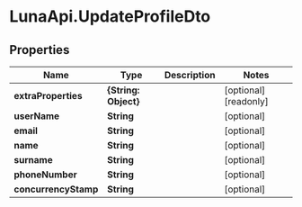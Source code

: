 # LunaApi.UpdateProfileDto

## Properties

Name | Type | Description | Notes
------------ | ------------- | ------------- | -------------
**extraProperties** | **{String: Object}** |  | [optional] [readonly] 
**userName** | **String** |  | [optional] 
**email** | **String** |  | [optional] 
**name** | **String** |  | [optional] 
**surname** | **String** |  | [optional] 
**phoneNumber** | **String** |  | [optional] 
**concurrencyStamp** | **String** |  | [optional] 


